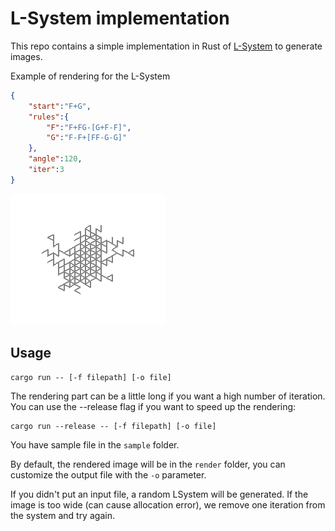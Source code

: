 # L-System implementation

This repo contains a simple implementation in Rust of [L-System](https://en.m.wikipedia.org/wiki/L-system) to generate images.

Example of rendering for the L-System 

```json
{
    "start":"F+G",
    "rules":{
        "F":"F+FG-[G+F-F]",
        "G":"F-F+[FF-G-G]"
    },
    "angle":120,
    "iter":3
}
```

![Example](sample/example.png)

## Usage

```
cargo run -- [-f filepath] [-o file]
```

The rendering part can be a little long if you want a high number of iteration. You can use the --release flag if you want to speed up the rendering:

```
cargo run --release -- [-f filepath] [-o file]
```

You have sample file in the `sample` folder.

By default, the rendered image will be in the `render` folder, you can customize the output file with the `-o` parameter.

If you didn't put an input file, a random LSystem will be generated. If the image is too wide (can cause allocation error), we remove one iteration from the system and try again.